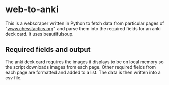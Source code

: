 # web-to-anki
This is a webscraper written in Python to fetch data from particular pages of "www.chesstactics.org" and parse them into the required fields for an anki deck card. 
It uses beautifulsoup.

## Required fields and output
The anki deck card requires the images it displays to be on local memory so the script downloads images from each page. 
Other required fields from each page are formatted and added to a list.
The data is then written into a csv file.
